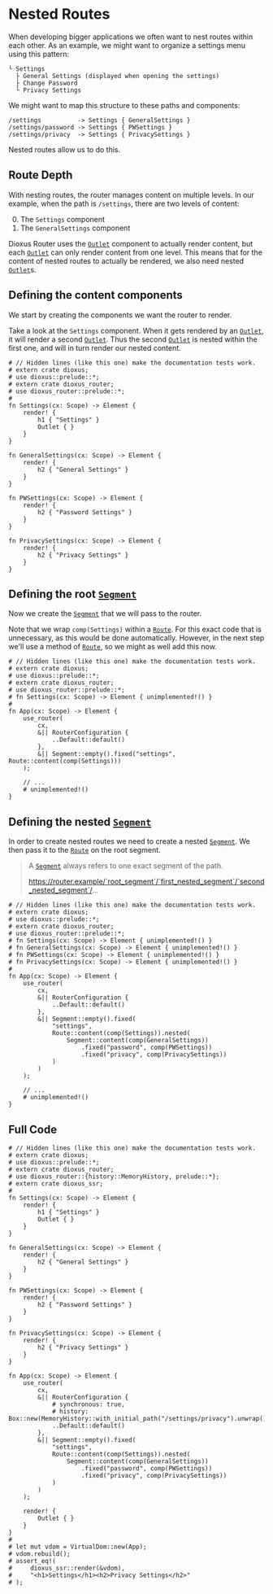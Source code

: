 # Nested Routes

When developing bigger applications we often want to nest routes within each
other. As an example, we might want to organize a settings menu using this
pattern:

```plain
└ Settings
  ├ General Settings (displayed when opening the settings)
  ├ Change Password
  └ Privacy Settings
```

We might want to map this structure to these paths and components:

```plain
/settings          -> Settings { GeneralSettings }
/settings/password -> Settings { PWSettings }
/settings/privacy  -> Settings { PrivacySettings }
```

Nested routes allow us to do this.

## Route Depth

With nesting routes, the router manages content on multiple levels. In our
example, when the path is `/settings`, there are two levels of content:

0. The `Settings` component
1. The `GeneralSettings` component

Dioxus Router uses the [`Outlet`] component to actually render content, but each
[`Outlet`] can only render content from one level. This means that for the
content of nested routes to actually be rendered, we also need nested
[`Outlet`]s.

## Defining the content components

We start by creating the components we want the router to render.

Take a look at the `Settings` component. When it gets rendered by an [`Outlet`],
it will render a second [`Outlet`]. Thus the second [`Outlet`] is nested within
the first one, and will in turn render our nested content.

```rust, no_run
# // Hidden lines (like this one) make the documentation tests work.
# extern crate dioxus;
# use dioxus::prelude::*;
# extern crate dioxus_router;
# use dioxus_router::prelude::*;
#
fn Settings(cx: Scope) -> Element {
    render! {
        h1 { "Settings" }
        Outlet { }
    }
}

fn GeneralSettings(cx: Scope) -> Element {
    render! {
        h2 { "General Settings" }
    }
}

fn PWSettings(cx: Scope) -> Element {
    render! {
        h2 { "Password Settings" }
    }
}

fn PrivacySettings(cx: Scope) -> Element {
    render! {
        h2 { "Privacy Settings" }
    }
}
```

## Defining the root [`Segment`]

Now we create the [`Segment`] that we will pass to the router.

Note that we wrap `comp(Settings)` within a [`Route`]. For this exact code that
is unnecessary, as this would be done automatically. However, in the next step
we'll use a method of [`Route`], so we might as well add this now.

```rust, no_run
# // Hidden lines (like this one) make the documentation tests work.
# extern crate dioxus;
# use dioxus::prelude::*;
# extern crate dioxus_router;
# use dioxus_router::prelude::*;
# fn Settings(cx: Scope) -> Element { unimplemented!() }
#
fn App(cx: Scope) -> Element {
    use_router(
        cx,
        &|| RouterConfiguration {
            ..Default::default()
        },
        &|| Segment::empty().fixed("settings", Route::content(comp(Settings)))
    );

    // ...
    # unimplemented!()
}
```

## Defining the nested [`Segment`]

In order to create nested routes we need to create a nested [`Segment`]. We then
pass it to the [`Route`] on the root segment.

> A [`Segment`] always refers to one exact segment of the path.
>
> https://router.example/`root_segment`/`first_nested_segment`/`second_nested_segment`/...

```rust, no_run
# // Hidden lines (like this one) make the documentation tests work.
# extern crate dioxus;
# use dioxus::prelude::*;
# extern crate dioxus_router;
# use dioxus_router::prelude::*;
# fn Settings(cx: Scope) -> Element { unimplemented!() }
# fn GeneralSettings(cx: Scope) -> Element { unimplemented!() }
# fn PWSettings(cx: Scope) -> Element { unimplemented!() }
# fn PrivacySettings(cx: Scope) -> Element { unimplemented!() }
#
fn App(cx: Scope) -> Element {
    use_router(
        cx,
        &|| RouterConfiguration {
            ..Default::default()
        },
        &|| Segment::empty().fixed(
            "settings",
            Route::content(comp(Settings)).nested(
                Segment::content(comp(GeneralSettings))
                    .fixed("password", comp(PWSettings))
                    .fixed("privacy", comp(PrivacySettings))
            )
        )
    );

    // ...
    # unimplemented!()
}
```

## Full Code

```rust, no_run
# // Hidden lines (like this one) make the documentation tests work.
# extern crate dioxus;
# use dioxus::prelude::*;
# extern crate dioxus_router;
# use dioxus_router::{history::MemoryHistory, prelude::*};
# extern crate dioxus_ssr;
#
fn Settings(cx: Scope) -> Element {
    render! {
        h1 { "Settings" }
        Outlet { }
    }
}

fn GeneralSettings(cx: Scope) -> Element {
    render! {
        h2 { "General Settings" }
    }
}

fn PWSettings(cx: Scope) -> Element {
    render! {
        h2 { "Password Settings" }
    }
}

fn PrivacySettings(cx: Scope) -> Element {
    render! {
        h2 { "Privacy Settings" }
    }
}

fn App(cx: Scope) -> Element {
    use_router(
        cx,
        &|| RouterConfiguration {
            # synchronous: true,
            # history: Box::new(MemoryHistory::with_initial_path("/settings/privacy").unwrap()),
            ..Default::default()
        },
        &|| Segment::empty().fixed(
            "settings",
            Route::content(comp(Settings)).nested(
                Segment::content(comp(GeneralSettings))
                    .fixed("password", comp(PWSettings))
                    .fixed("privacy", comp(PrivacySettings))
            )
        )
    );

    render! {
        Outlet { }
    }
}
#
# let mut vdom = VirtualDom::new(App);
# vdom.rebuild();
# assert_eq!(
#     dioxus_ssr::render(&vdom),
#     "<h1>Settings</h1><h2>Privacy Settings</h2>"
# );
```

[`Outlet`]: https://docs.rs/dioxus-router/latest/dioxus_router/components/fn.Outlet.html
[`Route`]: https://docs.rs/dioxus-router-core/latest/dioxus_router_core/routes/struct.Route.html
[`Segment`]: https://docs.rs/dioxus-router-core/latest/dioxus_router_core/routes/struct.Segment.html

